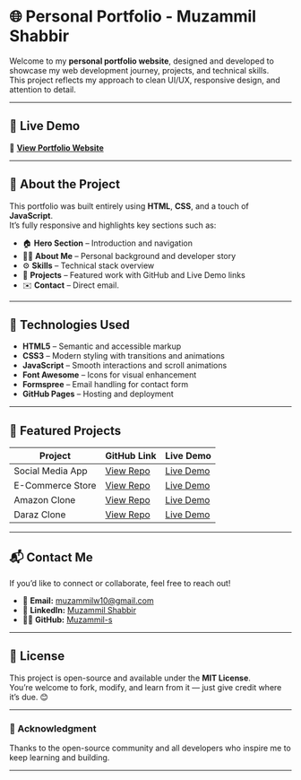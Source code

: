# 🌐 Personal Portfolio - Muzammil Shabbir

Welcome to my **personal portfolio website**, designed and developed to showcase my web development journey, projects, and technical skills.  
This project reflects my approach to clean UI/UX, responsive design, and attention to detail.

---

## 🚀 Live Demo  
🔗 **[View Portfolio Website](https://muzammil-s.github.io/Portfolio/)**

---

## 🧠 About the Project

This portfolio was built entirely using **HTML**, **CSS**, and a touch of **JavaScript**.  
It’s fully responsive and highlights key sections such as:

- 🏠 **Hero Section** – Introduction and navigation  
- 👨‍💻 **About Me** – Personal background and developer story  
- ⚙️ **Skills** – Technical stack overview  
- 💼 **Projects** – Featured work with GitHub and Live Demo links  
- ✉️ **Contact** – Direct email.

---

## 🧩 Technologies Used

- **HTML5** – Semantic and accessible markup  
- **CSS3** – Modern styling with transitions and animations  
- **JavaScript** – Smooth interactions and scroll animations  
- **Font Awesome** – Icons for visual enhancement  
- **Formspree** – Email handling for contact form  
- **GitHub Pages** – Hosting and deployment

---

## 🧱 Featured Projects

| Project | GitHub Link | Live Demo |
|----------|--------------|------------|
| Social Media App | [View Repo](https://github.com/Muzammil-s/codealpha-socialmedia) | [Live Demo](https://muzammil-s.github.io/codealpha-socialmedia/) |
| E-Commerce Store | [View Repo](https://github.com/Muzammil-s/CodeAlpha-Ecommerence-store) | [Live Demo](https://muzammil-s.github.io/CodeAlpha-Ecommerence-store/) |
| Amazon Clone | [View Repo](https://github.com/Muzammil-s/Amazon-clone) | [Live Demo](https://muzammil-s.github.io/Amazon-clone/) |
| Daraz Clone | [View Repo](https://github.com/Muzammil-s/Daraz-Clone) | [Live Demo](https://muzammil-s.github.io/Daraz-Clone/) |

---

## 📬 Contact Me

If you’d like to connect or collaborate, feel free to reach out!

- 📧 **Email:** [muzammilw10@gmail.com](mailto:muzammilw10@gmail.com)  
- 💼 **LinkedIn:** [Muzammil Shabbir](https://www.linkedin.com/in/muzammil-shabbir-7368a7382)  
- 🧑‍💻 **GitHub:** [Muzammil-s](https://github.com/Muzammil-s)

---

## 📜 License

This project is open-source and available under the **MIT License**.  
You’re welcome to fork, modify, and learn from it — just give credit where it’s due. 😊

---

### 🌟 Acknowledgment
Thanks to the open-source community and all developers who inspire me to keep learning and building.

---
